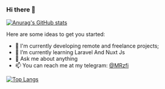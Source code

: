 ### Hi there 👋


[![Anurag's GitHub stats](https://github-readme-stats.vercel.app/api?username=mrzf833&include_all_commits=true&count_private=true)](https://github.com/anuraghazra/github-readme-stats)

Here are some ideas to get you started:

- 🔭 I'm currently developing remote and freelance projects;
- 🌱 I’m currently learning Laravel And Nuxt Js
- 💬 Ask me about anything
- 📫 You can reach me at my telegram: <a href="https://t.me/MRzfi">@MRzfi</a>


[![Top Langs](https://github-readme-stats.vercel.app/api/top-langs/?username=mrzf833)](https://github.com/anuraghazra/github-readme-stats)
